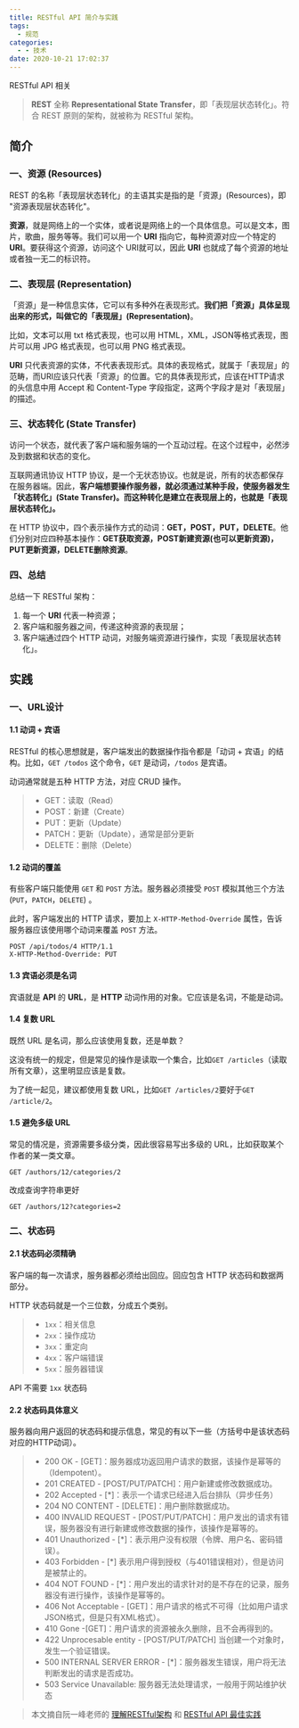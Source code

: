 ```yaml
---
title: RESTful API 简介与实践
tags:
  - 规范
categories:
  - - 技术
date: 2020-10-21 17:02:37
---
```



RESTful API 相关

<!-- more -->

> **REST** 全称 **Representational State Transfer**，即「表现层状态转化」。符合 REST 原则的架构，就被称为 RESTful 架构。

## 简介

### 一、资源 (Resources)

REST 的名称「表现层状态转化」的主语其实是指的是「资源」(Resources)，即 "资源表现层状态转化"。

**资源**，就是网络上的一个实体，或者说是网络上的一个具体信息。可以是文本，图片，歌曲，服务等等。我们可以用一个 **URI** 指向它，每种资源对应一个特定的 **URI**。要获得这个资源，访问这个 URI就可以，因此 **URI** 也就成了每个资源的地址或者独一无二的标识符。

### 二、表现层 (Representation)

「资源」是一种信息实体，它可以有多种外在表现形式。**我们把「资源」具体呈现出来的形式，叫做它的「表现层」(Representation)**。

比如，文本可以用 txt 格式表现，也可以用 HTML，XML，JSON等格式表现，图片可以用 JPG 格式表现，也可以用 PNG 格式表现。

**URI** 只代表资源的实体，不代表表现形式。具体的表现格式，就属于「表现层」的范畴，而URI应该只代表「资源」的位置。它的具体表现形式，应该在HTTP请求的头信息中用 Accept 和 Content-Type 字段指定，这两个字段才是对「表现层」的描述。

### 三、状态转化 (State Transfer)

访问一个状态，就代表了客户端和服务端的一个互动过程。在这个过程中，必然涉及到数据和状态的变化。

互联网通讯协议 HTTP 协议，是一个无状态协议。也就是说，所有的状态都保存在服务器端。因此，**客户端想要操作服务器，就必须通过某种手段，使服务器发生「状态转化」(State Transfer)。而这种转化是建立在表现层上的，也就是「表现层状态转化」。**

在 HTTP 协议中，四个表示操作方式的动词：**GET，POST，PUT，DELETE**。他们分别对应四种基本操作：**GET获取资源，POST新建资源(也可以更新资源)，PUT更新资源，DELETE删除资源**。

### 四、总结

总结一下 RESTful 架构：

1. 每一个 **URI** 代表一种资源；
2. 客户端和服务器之间，传递这种资源的表现层；
3. 客户端通过四个 HTTP 动词，对服务端资源进行操作，实现「表现层状态转化」。

## 实践

### 一、URL设计

#### 1.1 动词 + 宾语

RESTful 的核心思想就是，客户端发出的数据操作指令都是「动词 + 宾语」的结构。比如，`GET /todos` 这个命令，`GET` 是动词，`/todos` 是宾语。

动词通常就是五种 HTTP 方法，对应 CRUD 操作。

> - GET：读取（Read）
> - POST：新建（Create）
> - PUT：更新（Update）
> - PATCH：更新（Update），通常是部分更新
> - DELETE：删除（Delete）

#### 1.2 动词的覆盖

有些客户端只能使用 `GET` 和 `POST` 方法。服务器必须接受 `POST` 模拟其他三个方法(`PUT`，`PATCH`，`DELETE`) 。

此时，客户端发出的 HTTP 请求，要加上 `X-HTTP-Method-Override` 属性，告诉服务器应该使用哪个动词来覆盖 `POST` 方法。

```
POST /api/todos/4 HTTP/1.1
X-HTTP-Method-Override: PUT
```

#### 1.3 宾语必须是名词

宾语就是 **API** 的 **URL**，是 **HTTP** 动词作用的对象。它应该是名词，不能是动词。

#### 1.4 复数 URL

既然 URL 是名词，那么应该使用复数，还是单数？

这没有统一的规定，但是常见的操作是读取一个集合，比如`GET /articles`（读取所有文章），这里明显应该是复数。

为了统一起见，建议都使用复数 URL，比如`GET /articles/2`要好于`GET /article/2`。

#### 1.5 避免多级 URL

常见的情况是，资源需要多级分类，因此很容易写出多级的 URL，比如获取某个作者的某一类文章。

```http
GET /authors/12/categories/2
```

改成查询字符串更好

```http
GET /authors/12?categories=2
```

### 二、状态码

#### 2.1 状态码必须精确

客户端的每一次请求，服务器都必须给出回应。回应包含 HTTP 状态码和数据两部分。

HTTP 状态码就是一个三位数，分成五个类别。

> - `1xx`：相关信息
> - `2xx`：操作成功
> - `3xx`：重定向
> - `4xx`：客户端错误
> - `5xx`：服务器错误

API 不需要 `1xx` 状态码

#### 2.2 状态码具体意义

服务器向用户返回的状态码和提示信息，常见的有以下一些（方括号中是该状态码对应的HTTP动词）。

> - 200 OK - [GET]：服务器成功返回用户请求的数据，该操作是幂等的（Idempotent）。
> - 201 CREATED - [POST/PUT/PATCH]：用户新建或修改数据成功。
> - 202 Accepted - [*]：表示一个请求已经进入后台排队（异步任务）
> - 204 NO CONTENT - [DELETE]：用户删除数据成功。
> - 400 INVALID REQUEST - [POST/PUT/PATCH]：用户发出的请求有错误，服务器没有进行新建或修改数据的操作，该操作是幂等的。
> - 401 Unauthorized - [*]：表示用户没有权限（令牌、用户名、密码错误）。
> - 403 Forbidden - [*] 表示用户得到授权（与401错误相对），但是访问是被禁止的。
> - 404 NOT FOUND - [*]：用户发出的请求针对的是不存在的记录，服务器没有进行操作，该操作是幂等的。
> - 406 Not Acceptable - [GET]：用户请求的格式不可得（比如用户请求JSON格式，但是只有XML格式）。
> - 410 Gone -[GET]：用户请求的资源被永久删除，且不会再得到的。
> - 422 Unprocesable entity - [POST/PUT/PATCH] 当创建一个对象时，发生一个验证错误。
> - 500 INTERNAL SERVER ERROR - [*]：服务器发生错误，用户将无法判断发出的请求是否成功。
> - 503 Service Unavailable: 服务器无法处理请求，一般用于网站维护状态

> 本文摘自阮一峰老师的 [理解RESTful架构](http://www.ruanyifeng.com/blog/2011/09/restful.html) 和 [RESTful API 最佳实践](http://www.ruanyifeng.com/blog/2014/05/restful_api.html)

